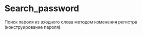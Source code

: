 # Search_password
Поиск пароля из входного слова методом изменения регистра (конструирование пароля).
